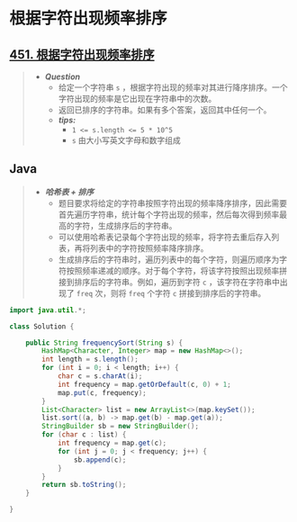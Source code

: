 # 根据字符出现频率排序

## [451. 根据字符出现频率排序](https://leetcode.cn/problems/sort-characters-by-frequency/)

> - ***Question***
>   - 给定一个字符串 `s` ，根据字符出现的频率对其进行降序排序。一个字符出现的频率是它出现在字符串中的次数。
>   - 返回已排序的字符串。如果有多个答案，返回其中任何一个。
>   - ***tips:***
>     - `1 <= s.length <= 5 * 10^5`
>     - `s` 由大小写英文字母和数字组成

## Java

> - ***哈希表 + 排序***
>   - 题目要求将给定的字符串按照字符出现的频率降序排序，因此需要首先遍历字符串，统计每个字符出现的频率，然后每次得到频率最高的字符，生成排序后的字符串。
>   - 可以使用哈希表记录每个字符出现的频率，将字符去重后存入列表，再将列表中的字符按照频率降序排序。
>   - 生成排序后的字符串时，遍历列表中的每个字符，则遍历顺序为字符按照频率递减的顺序。对于每个字符，将该字符按照出现频率拼接到排序后的字符串。例如，遍历到字符 `c` ，该字符在字符串中出现了 `freq` 次，则将 `freq` 个字符 `c` 拼接到排序后的字符串。

```java
import java.util.*;

class Solution {

    public String frequencySort(String s) {
        HashMap<Character, Integer> map = new HashMap<>();
        int length = s.length();
        for (int i = 0; i < length; i++) {
            char c = s.charAt(i);
            int frequency = map.getOrDefault(c, 0) + 1;
            map.put(c, frequency);
        }
        List<Character> list = new ArrayList<>(map.keySet());
        list.sort((a, b) -> map.get(b) - map.get(a));
        StringBuilder sb = new StringBuilder();
        for (char c : list) {
            int frequency = map.get(c);
            for (int j = 0; j < frequency; j++) {
                sb.append(c);
            }
        }
        return sb.toString();
    }

}
```
